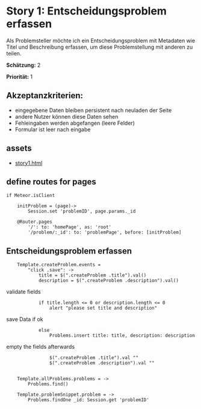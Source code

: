 # Story 1: Entscheidungsproblem erfassen

Als Problemsteller möchte ich ein Entscheidungsproblem mit Metadaten wie Titel und Beschreibung erfassen, um diese Problemstellung mit
anderen zu teilen.

**Schätzung:** 2

**Priorität:** 1


## Akzeptanzkriterien:

- eingegebene Daten bleiben persistent nach neuladen der Seite
- andere Nutzer können diese Daten sehen
- Fehleingaben werden abgefangen (leere Felder)
- Formular ist leer nach eingabe




## assets
- [story1.html](story1.html)


## define routes for pages

	if Meteor.isClient
	
		initProblem = (page)->
			Session.set 'problemID', page.params._id

		@Router.pages
			'/': to: 'homePage', as: 'root'
			'/problem/:_id': to: 'problemPage', before: [initProblem]




## Entscheidungsproblem erfassen

		Template.createProblem.events = 
			"click .save": ->
				title = $(".createProblem .title").val()
				description = $(".createProblem .description").val()

validate fields

				if title.length <= 0 or description.length <= 0
					alert "please set title and description"

save Data if ok

				else 
					Problems.insert title: title, description: description

empty the fields afterwards
				
					$(".createProblem .title").val ""
					$(".createProblem .description").val ""


		Template.allProblems.problems = ->
			Problems.find()

		Template.problemSnippet.problem = ->
			Problems.findOne _id: Session.get 'problemID'


